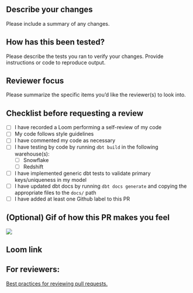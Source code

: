 ## Describe your changes
Please include a summary of any changes.

## How has this been tested?
Please describe the tests you ran to verify your changes.  Provide instructions or code to reproduce output.

## Reviewer focus
Please summarize the specific items you’d like the reviewer(s) to look into.

## Checklist before requesting a review
- [ ]  I have recorded a Loom performing a self-review of my code
- [ ]  My code follows style guidelines
- [ ]  I have commented my code as necessary
- [ ]  I have testing by code by running `dbt build` in the following warehouse(s):
    - [ ]  Snowflake
    - [ ]  Redshift
- [ ]  I have implemented generic dbt tests to validate primary keys/uniqueness in my model
- [ ]  I have updated dbt docs by running `dbt docs generate` and copying the appropriate files to the `docs/` path
- [ ]  I have added at least one Github label to this PR

## (Optional) Gif of how this PR makes you feel
![](url)

## Loom link

## For reviewers:
[Best practices for reviewing pull requests.](https://www.notion.so/Pull-Request-Review-Best-Practices-b486354d76c04982889f2178fe777c1c)
